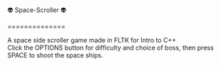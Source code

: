 :alien: Space-Scroller :alien:

==============

A space side scroller game made in FLTK for Intro to C++ 
<br>
Click the OPTIONS button for difficulty and choice of boss, 
then press SPACE to shoot the space ships. 
